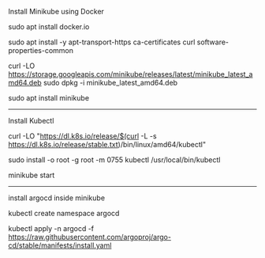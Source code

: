 Install Minikube using Docker

sudo apt install docker.io

sudo apt install -y apt-transport-https ca-certificates curl software-properties-common


curl -LO https://storage.googleapis.com/minikube/releases/latest/minikube_latest_amd64.deb
sudo dpkg -i minikube_latest_amd64.deb


sudo apt install minikube

****************************************************************************************************************

Install Kubectl 

 curl -LO "https://dl.k8s.io/release/$(curl -L -s https://dl.k8s.io/release/stable.txt)/bin/linux/amd64/kubectl"

 sudo install -o root -g root -m 0755 kubectl /usr/local/bin/kubectl

 minikube start

 ****************************************************************************************************************

 install argocd inside minikube

 kubectl create namespace argocd

 kubectl apply -n argocd -f https://raw.githubusercontent.com/argoproj/argo-cd/stable/manifests/install.yaml




 


